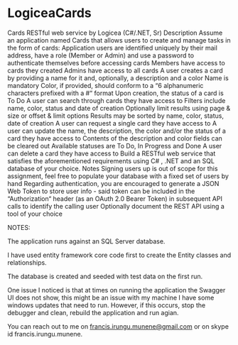 # LogiceaCards

Cards RESTful web service by Logicea (C#/.NET, Sr)
Description
Assume an application named Cards that allows users to create and manage tasks in the form of cards:
Application users are identified uniquely by their mail address, have a role (Member or Admin) and use a password to authenticate themselves before accessing cards
Members have access to cards they created
Admins have access to all cards
A user creates a card by providing a name for it and, optionally, a description and a color
Name is mandatory
Color, if provided, should conform to a “6 alphanumeric characters prefixed with a #“ format
Upon creation, the status of a card is To Do
A user can search through cards they have access to
Filters include name, color, status and date of creation
Optionally limit results using page & size or offset & limit options
Results may be sorted by name, color, status, date of creation
A user can request a single card they have access to
A user can update the name, the description, the color and/or the status of a card they have access to
Contents of the description and color fields can be cleared out
Available statuses are To Do, In Progress and Done
A user can delete a card they have access to
Build a
RESTful web service
that satisfies the aforementioned requirements using
C#
,
.NET
and an
SQL
database of your choice.
Notes
Signing users up is out of scope for this assignment, feel free to populate your database with a fixed set of users by hand
Regarding authentication, you are encouraged to generate a JSON Web Token to store user info - said token can be included in the “Authorization“ header (as an OAuth 2.0 Bearer Token) in subsequent API calls to identify the calling user
Optionally document the REST API using a tool of your choice


NOTES:

The application runs against an SQL Server database.

I have used entity framework core code first to create the Entity classes and relationships.

The database is created and seeded with test data on the first run.

One issue I noticed is that at times on running the application the Swagger UI does not show, this might be an issue with my machine I have some windows updates that need to run.
However, if this occurs, stop the debugger and clean, rebuild the application and run agian.

You can reach out to me on francis.irungu.munene@gmail.com or on skype id francis.irungu.munene.